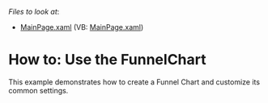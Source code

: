 <!-- default file list -->
*Files to look at*:

* [MainPage.xaml](./CS/FunnelChart/MainPage.xaml) (VB: [MainPage.xaml](./VB/FunnelChart/MainPage.xaml))
<!-- default file list end -->
# How to: Use the FunnelChart


<p>This example demonstrates how to create a Funnel Chart and customize its common settings.</p>

<br/>


